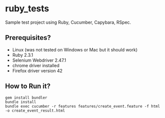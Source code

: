 # ruby_tests
Sample test project using Ruby, Cucumber, Capybara, RSpec.

## Prerequisites?
* Linux (was not tested on Windows or Mac but it should work)
* Ruby 2.3.1
* Selenium Webdriver 2.47.1
* chrome driver installed
* Firefox driver version 42

## How to Run it?
```
gem install bundler
bundle install
bundle exec cucumber -r features features/create_event.feature -f html -o create_event_result.html
```

